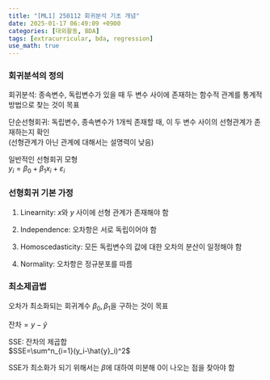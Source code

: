```yaml
---
title: "[ML1] 250112 회귀분석 기초 개념"
date: 2025-01-17 06:49:09 +0900
categories: [대외활동, BDA]
tags: [extracurricular, bda, regression]
use_math: true
---
```


### 회귀분석의 정의  
회귀분석: 종속변수, 독립변수가 있을 때 두 변수 사이에 존재하는 함수적 관계를 통계적 방법으로 찾는 것이 목표

단순선형회귀: 독립변수, 종속변수가 1개씩 존재할 때, 이 두 변수 사이의 선형관계가 존재하는지 확인  
(선형관계가 아닌 관계에 대해서는 설명력이 낮음)

일반적인 선형회귀 모형  
$y_i=\beta_0+\beta_1x_i+\varepsilon_i$

### 선형회귀 기본 가정  

1. Linearnity: $x$와 $y$ 사이에 선형 관계가 존재해야 함
2. Independence: 오차항은 서로 독립이어야 함

3. Homoscedasticity: 모든 독립변수의 값에 대한 오차의 분산이 일정해야 함

4. Normality: 오차항은 정규분포를 따름

### 최소제곱법
오차가 최소화되는 회귀계수 $\beta_0, \beta_1$을 구하는 것이 목표

잔차$=y-\hat{y}$

SSE: 잔차의 제곱합  
$SSE=\sum^n_{i=1}(y_i-\hat{y}_i)^2$

SSE가 최소화가 되기 위해서는 $\beta$에 대하여 미분해 0이 나오는 점을 찾아야 함